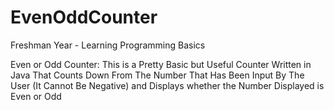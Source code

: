 # EvenOddCounter

Freshman Year - Learning Programming Basics


Even or Odd Counter: This is a Pretty Basic but Useful Counter Written in Java That Counts Down From The Number That Has Been Input By The User (It Cannot Be Negative) and Displays whether the Number Displayed is Even or Odd
